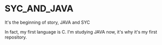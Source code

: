# SYC_AND_JAVA
It's the beginning of story, JAVA and SYC

In fact, my first language is C. 
I'm studying JAVA now, it's why it's my first repository.
